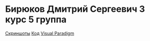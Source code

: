 # Бирюков Дмитрий Сергеевич 3 курс 5 группа
[Скриншоты](screens)
[Код](src/ru/vsu/cs/biryukov)
[Visual Paradigm](vp)
